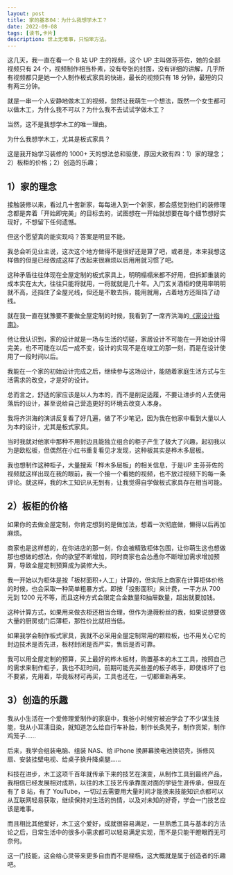 ```yaml
---
layout: post
title: 家的基本04：为什么我想学木工？
date: 2022-09-08
tags: [读书,卡片]
description: 世上无难事，只怕笨方法。
---
```



这几天，我一直在看一个 B 站 UP 主的视频，这个 UP 主叫做芬芬佐，她的全部视频只有 24 个，视频制作相当朴素，没有夸张的封面，没有详细的讲解，几乎所有视频都只是她一个人制作板式家具的快进，最长的视频只有 18 分钟，最短的只有两三分钟。

就是一串一个人安静地做木工的视频，忽然让我萌生一个想法，既然一个女生都可以做木工，为什么我不可以？为什么我不去试试学做木工？

当然，这不是我想学木工的唯一理由。 

为什么我想学木工，尤其是板式家具？

这是我开始学习装修的 1000+ 天的想法总和驱使，原因大致有四：1）家的理念；2）板柜的价格；2）创造的乐趣；

## 1）家的理念

接触装修以来，看过几十套新家，每每进入到一个新家，都会感觉到他们的装修理念都是奔着「开始即完美」的目标去的，试图想在一开始就想要在每个细节想好实现好，不想留下任何遗憾。

但这个愿望真的能实现吗？答案是明显不能。

我总会听见业主说，这次这个地方做得不是很好还是算了吧，或者是，本来我想这样做的但是已经做成这样了改起来很麻烦以后用用就习惯了吧。

这种矛盾往往体现在全屋定制的板式家具上，明明榻榻米都不好用，但拆卸重装的成本实在太大，往往只能将就用，一将就就是几十年。入门玄关酒柜的使用率明明就不高，还挡住了全屋光线，但还是不敢去拆，能用就用，占着地方还阻挡了动线。

就在我一直在犹豫要不要做全屋定制的时候，我看到了一席齐洪海的[《家设计指南》](https://mp.weixin.qq.com/s/PF6wFh5kHwqBjgnCfM-UMQ)。

他让我认识到，家的设计就是一场与生活的切磋，家居设计不可能在一开始设计得完美，也不可能在以后一成不变，设计的实现不是在竣工的那一刻，而是在设计使用了一段时间以后。

我能在一个家的初始设计完成之后，继续参与这场设计，能随着家庭生活方式与生活需求的改变，才是好的设计。

总而言之，舒适的家应该是以人为本的，而不是削足适履，不要让进步的人去使用落后的设计，甚至说给自己营造更好的环境去改变人本身。

我将齐洪海的演讲反复看了好几遍，做了不少笔记，因为我在他家中看到大量以人为本的设计，尤其是板式家具。

当时我就对他家中那种不用封边且能独立组合的柜子产生了极大了兴趣，起初我以为是欧松板，但偶然在小红书重复看见才发现，这种板其实是桦木多层板。

我也想制作这种柜子，大量搜索「桦木多层板」的相关信息，于是UP 主芬芬佐的视频就这样出现在我的眼前，我一个接一个看她的视频，也不放过视频下的每一条评论。就这样，我的木工知识从无到有，让我觉得自学做板式家具存在相当可能。

## 2）板柜的价格

如果你的去做全屋定制，你肯定想到的是做加法，想着一次彻底做，懒得以后再加麻烦。

商家也是这样想的，在你进店的那一刻，你会被精致柜体包围，让你萌生这也想做那也想做的想法，你的欲望不断增加，同时商家也会怂恿你不断增加需求增加预算，导致全屋定制预算成为装修大头。

我一开始以为柜体是按「板材面积+人工」计算的，但实际上商家在计算柜体价格的时候，也会采取一种简单粗暴方式，即按「投影面积」来计费，一平方从 700 元到 1200 元不等，而且这种方式会限定合金数量和抽屉数量，超出就要加钱。

这种计算方式，如果用来做衣柜还相当合理，但作为逯薇粉丝的我，如果说想要做大量的厨房或门后薄柜，那性价比就相当低。

如果我学会制作板式家具，我就不必采用全屋定制常用的颗粒板，也不用关心它的封边技术是否先进，板材封闭是否严实，售后是否可靠。

我可以用全屋定制的预算，买上最好的桦木板材，购置基本的木工工具，按照自己的需求来制作柜子，我也不赶时间，前期可能先买些差的板子练手，即使练坏了也不要紧，先用着，毕竟板材可再买，工具也还在，一切都重新再来。

## 3）创造的乐趣

我从小生活在一个爱修理爱制作的家庭中，我爸小时候穷被迫学会了不少谋生技能，我从小耳濡目染，就知道怎么给自行车补胎，制作长条凳子，制作货架，制作鸡笼子……

后来，我学会组装电脑、组装 NAS、给 iPhone 换屏幕换电池换铝壳，拆修风扇、安装挂壁电视、给桌子换升降桌腿……

科技在进步，木工这项千百年就传承下来的技艺在演变，从制作工具到最终产品，我相信已经发展相对成熟，以往的木工技艺传承靠面对面的学徒生涯传承，但现在有了 B 站，有了 YouTube，一切过去需要用大量时间才能换来技能知识点都可以从互联网轻易获取，继续保持对生活的热情，以及对未知的好奇，学会一门技艺应该是难事。

而且相比其他爱好，木工这个爱好，成就很容易满足，一旦熟悉工具与基本的方法论之后，日常生活中的很多小需求都可以轻易满足实现，而不是只能干瞪眼而无可奈何。

这一门技能，这会给心灵带来更多自由而不是桎梏，这大概就是属于创造者的乐趣吧。
